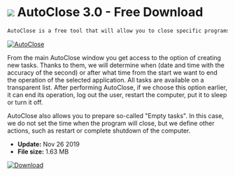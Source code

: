 # ![](https://cdn.softexe.net/static/icon/7/autoclose-9426.png) AutoClose 3.0 - Free Download

```sh
AutoClose is a free tool that will allow you to close specific programs in accordance with the established work schedule.
```
[![AutoClose](https://gallery.dpcdn.pl/imgc/Tools/85612/g_-_420x350_1.5_-_xd9a98f41-c6cf-4231-bfde-0f6b98964dec.jpg)](https://softexe.net/win/system/control/autoclose:adbf.html)

From the main AutoClose window you get access to the option of creating new tasks. Thanks to them, we will determine when (date and time with the accuracy of the second) or after what time from the start we want to end the operation of the selected application. All tasks are available on a transparent list. After performing AutoClose, if we choose this option earlier, it can end its operation, log out the user, restart the computer, put it to sleep or turn it off.
 
 AutoClose also allows you to prepare so-called "Empty tasks". In this case, we do not set the time when the program will close, but we define other actions, such as restart or complete shutdown of the computer.


- **Update:** Nov 26 2019
- **File size:** 1.63 MB

[![Download](https://cdn.softexe.net/static/img/download.png)](https://softexe.net/win/system/control/autoclose:adbf.html)

